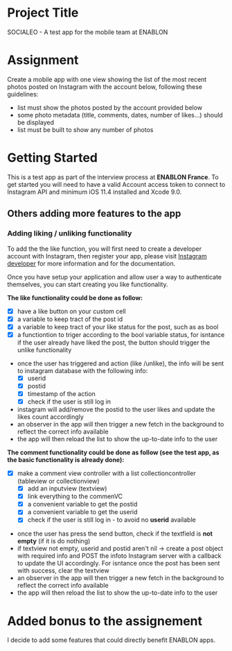 
# Project Title
SOCIALEO - A test app for the mobile team at ENABLON

# Assignment
Create a mobile app with one view showing the list of the most recent photos posted on Instagram with the account below, following these guidelines:

- list must show the photos posted by the account provided below
- some photo metadata (title, comments, dates, number of likes…) should be displayed
- list must be built to show any number of photos

# Getting Started
This is a test app as part of the interview process at **ENABLON France**. 
To get started you will need to have a valid Account access token to connect to Instagram API and minimum iOS 11.4 installed and Xcode 9.0.

## Others adding more features to the app

### Adding liking / unliking functionality
To add the the like function, you will first need to create a developer account with Instagram, then register your app, please visit [Instagram developer](https://www.instagram.com/developer/) for more information and for the documentation. 

Once you have setup your application and allow user a way to authenticate themselves, you can start creating you like functionality.

**The like functionality could be done as follow:**
  - [x] have a like button on your custom cell
  - [x] a variable to keep tract of the post id
  - [x] a variable to keep tract of your like status for the post, such as as bool
  - [x] a functiontion to triger according to the bool variable status, for isntance if the user already have liked the post, the button should trigger the unlike functionality
- once the user has triggered and action (like /unlike), the info will be sent to instagram database with the following info: 
  - [x] userid
  - [x] postid
  - [x] timestamp of the action
  - [x] check if the user is still log in
  
- instagram will add/remove the postid to the user likes and update the likes count accordingly
- an observer in the app will then trigger a new fetch in the background to reflect the correct info available
- the app will then reload the list to show the up-to-date info to the user

**The comment functionality could be done as follow (see the test app, as the basic functionality is already done):**
- [x] make a comment view controller with a list collectioncontroller (tableview or collectionview)
  - [x] add an inputview (textview)
  - [x] link everything to the commenVC
  - [x] a convenient variable to get the postid
  - [x] a convenient variable to get the userid
  - [x] check if the user is still log in - to avoid no **userid** available
  
- once the user has press the send button, check if the textfield is **not empty** (if it is do nothing)
- if textview not empty, userid and postid aren't nil -> create a post object with required info and POST the infoto Instagram server with a callback to update the UI accordingly. For isntance once the post has been sent with success, clear the textview
- an observer in the app will then trigger a new fetch in the background to reflect the correct info available
- the app will then reload the list to show the up-to-date info to the user

# Added bonus to the assignement
 I decide to add some features that could directly benefit ENABLON apps.



